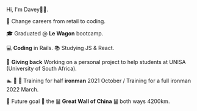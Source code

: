 Hi, I'm Davey👋🏻.

🛒  Change careers from retail to coding.

🎓  Graduated @ **Le Wagon** bootcamp.

💻  **Coding** in Rails.  📚 Studying JS & React.

🌱  **Giving back** Working on a personal project to help students at UNISA (University of South Africa).

🏊 🏃 🚴  Training for half **ironman** 2021 October / Training for a full ironman 2022 March.

 🎯  Future goal 🏃 the ䷡ **Great Wall of China** ䷡ both ways 4200km.
